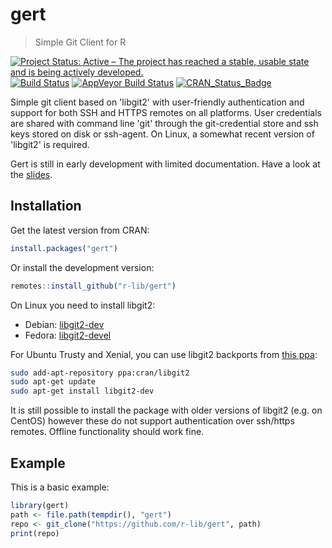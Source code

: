 # gert

> Simple Git Client for R

<!-- badges: start -->
[![Project Status: Active – The project has reached a stable, usable state and is being actively developed.](https://www.repostatus.org/badges/latest/active.svg)](https://www.repostatus.org/#active)
[![Build Status](https://travis-ci.org/r-lib/gert.svg?branch=master)](https://travis-ci.org/r-lib/gert)
[![AppVeyor Build Status](https://ci.appveyor.com/api/projects/status/github/r-lib/gert?branch=master)](https://ci.appveyor.com/project/jeroen/gert)
[![CRAN_Status_Badge](http://www.r-pkg.org/badges/version/gert)](https://cran.r-project.org/package=gert)
<!-- badges: end -->

Simple git client based on 'libgit2' with user-friendly authentication
and support for both SSH and HTTPS remotes on all platforms. User credentials
are shared with command line 'git' through the git-credential store and ssh keys
stored on disk or ssh-agent. On Linux, a somewhat recent  version of 'libgit2' is
required.

Gert is still in early development with limited documentation. Have a look at the [slides](https://jeroen.github.io/gert2019/#1).

## Installation

Get the latest version from CRAN:

```r
install.packages("gert")

```

Or install the development version:

``` r
remotes::install_github("r-lib/gert")
```

On Linux you need to install libgit2:

 - Debian: [libgit2-dev](https://packages.debian.org/buster/libgit2-dev)
 - Fedora: [libgit2-devel](https://apps.fedoraproject.org/packages/libgit2-devel)
 
For Ubuntu Trusty and Xenial, you can use libgit2 backports from [this ppa](https://launchpad.net/~cran/+archive/ubuntu/libgit2):

```sh
sudo add-apt-repository ppa:cran/libgit2
sudo apt-get update
sudo apt-get install libgit2-dev
```
 
It is still possible to install the package with older versions of libgit2 (e.g. on CentOS) however these do not support authentication over ssh/https remotes. Offline functionality should work fine.

## Example

This is a basic example:

``` r
library(gert)
path <- file.path(tempdir(), "gert")
repo <- git_clone("https://github.com/r-lib/gert", path)
print(repo)
```

